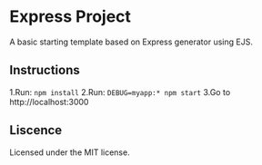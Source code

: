 # Express Project

A basic starting template based on Express generator using EJS.

## Instructions

1.Run: `npm install`
2.Run: `DEBUG=myapp:* npm start`
3.Go to http://localhost:3000

## Liscence

Licensed under the MIT license.

